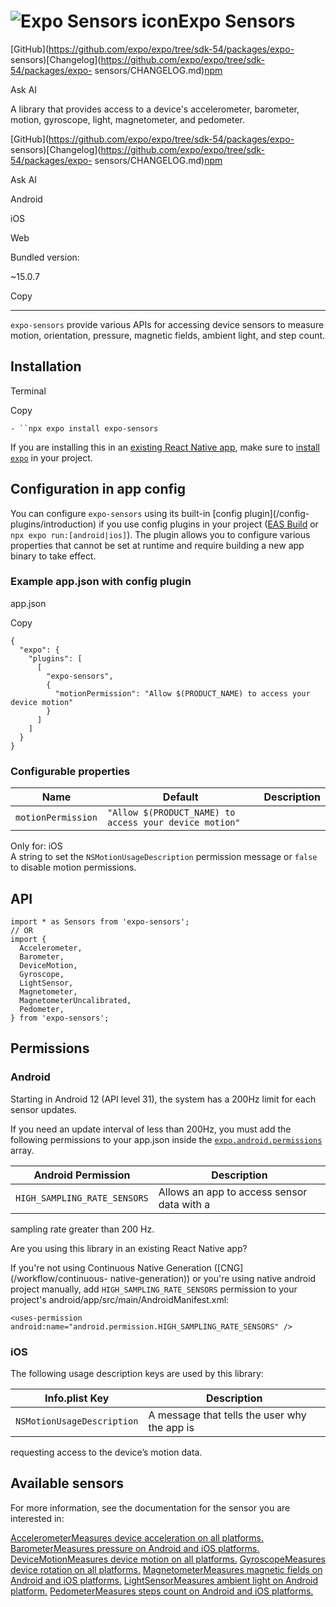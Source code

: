 # ![Expo Sensors icon](/static/images/packages/expo-sensors.png)Expo Sensors

[GitHub](https://github.com/expo/expo/tree/sdk-54/packages/expo-
sensors)[Changelog](https://github.com/expo/expo/tree/sdk-54/packages/expo-
sensors/CHANGELOG.md)[npm](https://www.npmjs.com/package/expo-sensors)

Ask AI

A library that provides access to a device's accelerometer, barometer, motion,
gyroscope, light, magnetometer, and pedometer.

[GitHub](https://github.com/expo/expo/tree/sdk-54/packages/expo-
sensors)[Changelog](https://github.com/expo/expo/tree/sdk-54/packages/expo-
sensors/CHANGELOG.md)[npm](https://www.npmjs.com/package/expo-sensors)

Ask AI

Android

iOS

Web

Bundled version:

~15.0.7

Copy

* * *

`expo-sensors` provide various APIs for accessing device sensors to measure
motion, orientation, pressure, magnetic fields, ambient light, and step count.

## Installation

Terminal

Copy

`- ``npx expo install expo-sensors`

If you are installing this in an [existing React Native app](/bare/overview),
make sure to [install `expo`](/bare/installing-expo-modules) in your project.

## Configuration in app config

You can configure `expo-sensors` using its built-in [config plugin](/config-
plugins/introduction) if you use config plugins in your project ([EAS
Build](/build/introduction) or `npx expo run:[android|ios]`). The plugin
allows you to configure various properties that cannot be set at runtime and
require building a new app binary to take effect.

### Example app.json with config plugin

app.json

Copy

    
    
    {
      "expo": {
        "plugins": [
          [
            "expo-sensors",
            {
              "motionPermission": "Allow $(PRODUCT_NAME) to access your device motion"
            }
          ]
        ]
      }
    }
    

### Configurable properties

Name| Default| Description  
---|---|---  
`motionPermission`| `"Allow $(PRODUCT_NAME) to access your device motion"`|
Only for: iOS  
A string to set the `NSMotionUsageDescription` permission message or `false`
to disable motion permissions.  
  
## API

    
    
    import * as Sensors from 'expo-sensors';
    // OR
    import {
      Accelerometer,
      Barometer,
      DeviceMotion,
      Gyroscope,
      LightSensor,
      Magnetometer,
      MagnetometerUncalibrated,
      Pedometer,
    } from 'expo-sensors';
    

## Permissions

### Android

Starting in Android 12 (API level 31), the system has a 200Hz limit for each
sensor updates.

If you need an update interval of less than 200Hz, you must add the following
permissions to your app.json inside the
[`expo.android.permissions`](/versions/latest/config/app#permissions) array.

Android Permission| Description  
---|---  
`HIGH_SAMPLING_RATE_SENSORS`| Allows an app to access sensor data with a
sampling rate greater than 200 Hz.  
  
Are you using this library in an existing React Native app?

If you're not using Continuous Native Generation ([CNG](/workflow/continuous-
native-generation)) or you're using native android project manually, add
`HIGH_SAMPLING_RATE_SENSORS` permission to your project's
android/app/src/main/AndroidManifest.xml:

    
    
    <uses-permission android:name="android.permission.HIGH_SAMPLING_RATE_SENSORS" />
    

### iOS

The following usage description keys are used by this library:

Info.plist Key| Description  
---|---  
`NSMotionUsageDescription`| A message that tells the user why the app is
requesting access to the device’s motion data.  
  
## Available sensors

For more information, see the documentation for the sensor you are interested
in:

[AccelerometerMeasures device acceleration on all
platforms.](/versions/latest/sdk/accelerometer) [BarometerMeasures pressure on
Android and iOS platforms.](/versions/latest/sdk/barometer)
[DeviceMotionMeasures device motion on all
platforms.](/versions/latest/sdk/devicemotion) [GyroscopeMeasures device
rotation on all platforms.](/versions/latest/sdk/gyroscope)
[MagnetometerMeasures magnetic fields on Android and iOS
platforms.](/versions/latest/sdk/magnetometer) [LightSensorMeasures ambient
light on Android platform.](/versions/latest/sdk/light-sensor)
[PedometerMeasures steps count on Android and iOS
platforms.](/versions/latest/sdk/pedometer)

